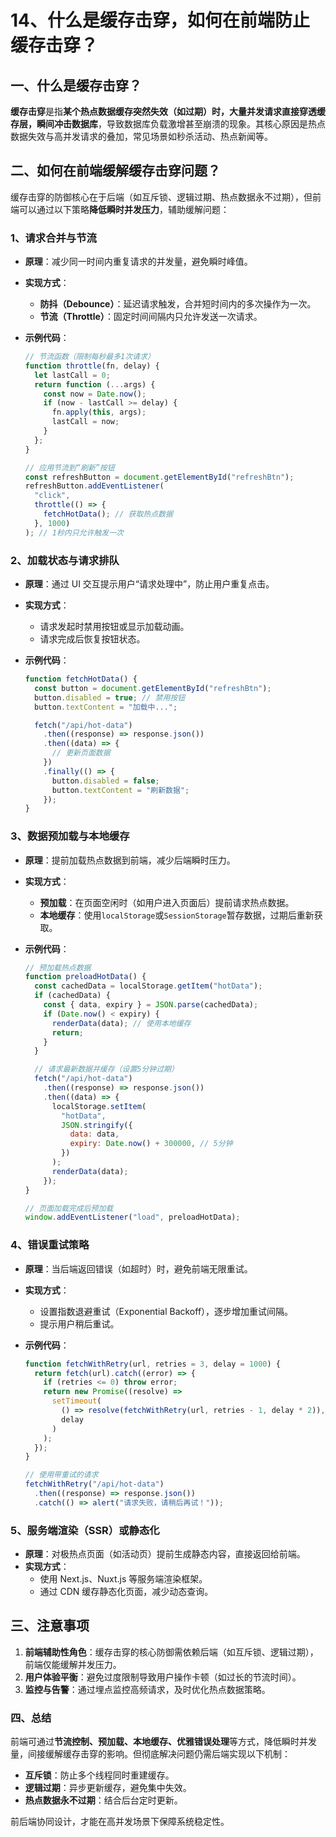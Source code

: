 # 14、什么是缓存击穿，如何在前端防止缓存击穿？

## 一、什么是缓存击穿？

**缓存击穿**是指**某个热点数据缓存突然失效（如过期）时，大量并发请求直接穿透缓存层，瞬间冲击数据库**，导致数据库负载激增甚至崩溃的现象。其核心原因是热点数据失效与高并发请求的叠加，常见场景如秒杀活动、热点新闻等。

## 二、如何在前端缓解缓存击穿问题？

缓存击穿的防御核心在于后端（如互斥锁、逻辑过期、热点数据永不过期），但前端可以通过以下策略**降低瞬时并发压力**，辅助缓解问题：

### 1、请求合并与节流

- **原理**：减少同一时间内重复请求的并发量，避免瞬时峰值。
- **实现方式**：
  - **防抖（Debounce）**：延迟请求触发，合并短时间内的多次操作为一次。
  - **节流（Throttle）**：固定时间间隔内只允许发送一次请求。
- **示例代码**：

  ```javascript
  // 节流函数（限制每秒最多1次请求）
  function throttle(fn, delay) {
    let lastCall = 0;
    return function (...args) {
      const now = Date.now();
      if (now - lastCall >= delay) {
        fn.apply(this, args);
        lastCall = now;
      }
    };
  }

  // 应用节流到“刷新”按钮
  const refreshButton = document.getElementById("refreshBtn");
  refreshButton.addEventListener(
    "click",
    throttle(() => {
      fetchHotData(); // 获取热点数据
    }, 1000)
  ); // 1秒内只允许触发一次
  ```

### 2、加载状态与请求排队

- **原理**：通过 UI 交互提示用户“请求处理中”，防止用户重复点击。
- **实现方式**：
  - 请求发起时禁用按钮或显示加载动画。
  - 请求完成后恢复按钮状态。
- **示例代码**：

  ```javascript
  function fetchHotData() {
    const button = document.getElementById("refreshBtn");
    button.disabled = true; // 禁用按钮
    button.textContent = "加载中...";

    fetch("/api/hot-data")
      .then((response) => response.json())
      .then((data) => {
        // 更新页面数据
      })
      .finally(() => {
        button.disabled = false;
        button.textContent = "刷新数据";
      });
  }
  ```

### 3、数据预加载与本地缓存

- **原理**：提前加载热点数据到前端，减少后端瞬时压力。
- **实现方式**：
  - **预加载**：在页面空闲时（如用户进入页面后）提前请求热点数据。
  - **本地缓存**：使用`localStorage`或`SessionStorage`暂存数据，过期后重新获取。
- **示例代码**：

  ```javascript
  // 预加载热点数据
  function preloadHotData() {
    const cachedData = localStorage.getItem("hotData");
    if (cachedData) {
      const { data, expiry } = JSON.parse(cachedData);
      if (Date.now() < expiry) {
        renderData(data); // 使用本地缓存
        return;
      }
    }

    // 请求最新数据并缓存（设置5分钟过期）
    fetch("/api/hot-data")
      .then((response) => response.json())
      .then((data) => {
        localStorage.setItem(
          "hotData",
          JSON.stringify({
            data: data,
            expiry: Date.now() + 300000, // 5分钟
          })
        );
        renderData(data);
      });
  }

  // 页面加载完成后预加载
  window.addEventListener("load", preloadHotData);
  ```

### 4、错误重试策略

- **原理**：当后端返回错误（如超时）时，避免前端无限重试。
- **实现方式**：
  - 设置指数退避重试（Exponential Backoff），逐步增加重试间隔。
  - 提示用户稍后重试。
- **示例代码**：

  ```javascript
  function fetchWithRetry(url, retries = 3, delay = 1000) {
    return fetch(url).catch((error) => {
      if (retries <= 0) throw error;
      return new Promise((resolve) =>
        setTimeout(
          () => resolve(fetchWithRetry(url, retries - 1, delay * 2)),
          delay
        )
      );
    });
  }

  // 使用带重试的请求
  fetchWithRetry("/api/hot-data")
    .then((response) => response.json())
    .catch(() => alert("请求失败，请稍后再试！"));
  ```

### 5、服务端渲染（SSR）或静态化

- **原理**：对极热点页面（如活动页）提前生成静态内容，直接返回给前端。
- **实现方式**：
  - 使用 Next.js、Nuxt.js 等服务端渲染框架。
  - 通过 CDN 缓存静态化页面，减少动态查询。

## 三、注意事项

1. **前端辅助性角色**：缓存击穿的核心防御需依赖后端（如互斥锁、逻辑过期），前端仅能缓解并发压力。
2. **用户体验平衡**：避免过度限制导致用户操作卡顿（如过长的节流时间）。
3. **监控与告警**：通过埋点监控高频请求，及时优化热点数据策略。

### 四、总结

前端可通过**节流控制、预加载、本地缓存、优雅错误处理**等方式，降低瞬时并发量，间接缓解缓存击穿的影响。但彻底解决问题仍需后端实现以下机制：

- **互斥锁**：防止多个线程同时重建缓存。
- **逻辑过期**：异步更新缓存，避免集中失效。
- **热点数据永不过期**：结合后台定时更新。

前后端协同设计，才能在高并发场景下保障系统稳定性。
